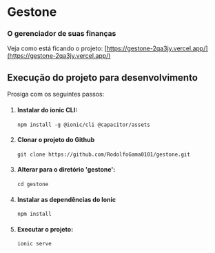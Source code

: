 # Gestone 
### O gerenciador de suas finanças

Veja como está ficando o projeto: [https://gestone-2qa3jy.vercel.app/](https://gestone-2qa3jy.vercel.app/)

## Execução do projeto para desenvolvimento
Prosiga com os seguintes passos: <br>
1. #### Instalar do ionic CLI:
   ~~~
   npm install -g @ionic/cli @capacitor/assets
   ~~~
2. #### Clonar o projeto do Github
   ~~~
   git clone https://github.com/RodolfoGama0101/gestone.git
   ~~~
3. #### Alterar para o diretório 'gestone':
   ~~~
   cd gestone
   ~~~
4. #### Instalar as dependências do Ionic
   ~~~
   npm install
   ~~~
5. #### Executar o projeto:
   ~~~
   ionic serve
   ~~~
